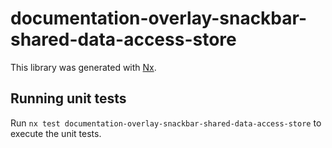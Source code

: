# documentation-overlay-snackbar-shared-data-access-store

This library was generated with [Nx](https://nx.dev).

## Running unit tests

Run `nx test documentation-overlay-snackbar-shared-data-access-store` to execute the unit tests.
